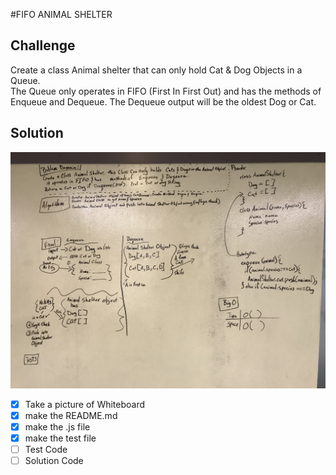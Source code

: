 #FIFO ANIMAL SHELTER

## Challenge
Create a class Animal shelter that can only hold Cat & Dog Objects in a Queue.  
The Queue only operates in FIFO (First In First Out) and has the methods of
Enqueue and Dequeue.  The Dequeue output will be the oldest Dog or Cat.   

## Solution
![reverse array image](./assets/fifo-animal-shelter.JPG)


 - [x] Take a picture of Whiteboard
 - [x] make the README.md
 - [x] make the .js file
 - [x] make the test file
 - [ ] Test Code
 - [ ] Solution Code